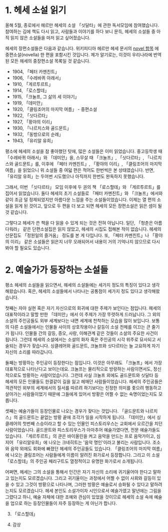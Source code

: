 # 1. 헤세 소설 읽기

올해 5월, 종로에서 헤르만 헤세의 소설 「싯달타」에 관한 독서모임에 참여했습니다.
참여하는 김에 책도 다시 읽고, 사람들과 이야기를 하다 보니 문득, 헤세의 소설들 중 아직 읽지 않은 소설들을 마저 읽고 싶어졌습니다.

헤세의 장편소설들은 다음과 같습니다.
위키피디아 헤르만 헤세 문서의 [novel 항목](https://en.wikipedia.org/wiki/Hermann_Hesse#Novels) 에 중편소설(novella) 한 편을 포함시킨 것입니다.
제가 알기로는, 이것이 우리나라에 번역된 모든 헤세의 중장편소설 목록일 것 같습니다.
- 1904, 「페터 카멘친트」
- 1906, 「수레바퀴 아래서」
- 1910, 「게르투르트」
- 1914, 「로스할데」
- 1915, 「크눌프, 그 삶의 세 이야기」
- 1919, 「데미안」
- 1920, 「클링조어의 마지막 여름」 - 중편소설
- 1922, 「싯다르타」
- 1927, 「황야의 이리」
- 1930, 「나르치스와 골드문트」
- 1932, 「동방으로의 순례」
- 1943, 「유리알 유희」

평소에 헤세의 소설을 참 좋아했던 탓에, 많은 소설들은 이미 읽었습니다.
중고등학생 때 「수레바퀴 아래서」와 「데미안」을, 스무살 때 「크눌프」, 「싯다르타」, 「나르치스와 골드문트」를, 이후에 「페터 카멘친트」, 「황야의 이리」, 「클링조어의 마지막 여름」을 읽었으니 위 소설들 중 여덟 편은 적어도 한번씩은 본 상태였습니다.
반면, 「유리알 유희」는 두어번 시도했으나 아직까지 한번도 완독하지 못했습니다.

그래서, 이번 「싯다르타」 모임 이후에 두 권의 책 「로스할데」와 「게르투르트」를 집어서 읽었습니다.
둘다 헤세의 초기 소설들로 「페터 카멘친트」와 「크눌프」에서와 같이 조금 덜 정제되었지만 아름다운 느낌을 주는 소설들이었습니다.
이제는 열 편의 소설을 읽게 된 것이고, 앞으로 두 편을 더 보고 되면 헤세의 모든 장편소설은 읽은 셈이 될 것 같습니다.

그렇다고 헤세가 쓴 책을 다 읽을 수 있게 되는 것은 전혀 아닙니다.
일단, 「청춘은 아름다워라」 같은 단편소설집은 읽지 않았고, 헤세의 시집도 접해본 적이 없습니다.
헤세의 산문집도 「정원일의 즐거움」 정도를 본 게 다입니다.
또, 「페터 카멘친트」나 「황야의 이리」 같은 소설들은 읽은지 너무 오래되어서 내용이 거의 기억나지 않으므로 다시 봐야 할 필요도 있습니다.

# 2. 예술가가 등장하는 소설들

평소 헤세의 소설들을 읽으면서, 헤세의 소설들에는 세가지 정도의 특징이 있다고 생각해왔습니다.
혹은, 헤세의 소설들에서 나타나는 공통점이 세가지 정도 있다고 생각해왔습니다.

첫째는 자아 실현 혹은 자기 자신으로의 회귀에 대한 주제가 보인다는 점입니다.
헤세의 대표작이라고 말할 만한 「데미안」에서 이 주제가 가장 뚜렷하게 드러납니다.
그 외의 소설의 주인공들도 외부 세계보다는 내면 세계에 천착하는 모습을 많이 보입니다.
보통의 다른 소설들에서는 인물들 사이의 상호작용이나 갈등이 소설 전체를 이끄는 큰 줄기가 됩니다.
인물들 간의 갈등, 증오, 사랑, 이해관계 같은 것들이 소설의 주요한 사건이 됩니다.
그런데 헤세의 소설에서는 소설의 화자 혹은 주인공의 시각 위주로 묘사되고 서술되는 경우가 잦습니다.
싱클레어와 골드문트, 크눌프와 싯다르타는 늘 고요하게 자기 자신의 소리를 따라갑니다.

둘째는 방황하는 주인공이 등장한다는 점입니다.
이것은 아무래도 「크눌프」에서 가장 대표적으로 나타난다고 보이는데요.
크눌프는 물리적으로 방랑하는 사람이면서도, 정신적으로도 방황하는 사람이었습니다.
그런데 사실 크눌프 외에도 골드문트와 싯달타 등 헤세의 모든 인물들도 한결같이 길을 잃고 헤매던 사람들이었습니다.
헤세의 주인공들은 객관적인 외부의 세계에서의 질서를 따르려 하기보다는 진정한 의미를 좇으려 행동하고 살아가는 사람들이었기 때문에 그들에게 있어서 방황은 어쩔 수 없는 숙명이었는지도 모릅니다.

셋째는 예술가들이 등장인물로 나오는 경우가 잦다는 것입니다.
「골드문트와 나르치스」의 골드문트는 끝없는 방황 끝에 조각가 일을 시작하게 됩니다.
「데미안」에서 싱클레어의 첫번째 스승이라고 할 수 있는 인물인 피스토리우스는 교회에서 오르간을 치던 사람이었습니다.
골드문트와 피스토리우스가 아마추어 예술가였다면, 전문 예술가들도 있습니다.
「게르투르트」의 쿤은 바이올린을 켜고 음악을 만드는 프로 음악가이고, 심지어 「유리알유희」에 나오는 크네히트는 '음악 명인'이라고 불리는 사람입니다.
조소와 음악 외에도 회화에 빠졌던 헤세의 주인공들도 있습니다.
「클링조어의 마지막 여름」에 나오는 클링조어는 사람들에게 이름이 알려진 화가로서 등장합니다.
그리고 이 소설 「로스할데」의 주인공 페리구트도 열정적이고 유명한 화가로서 소개됩니다.

어쩌면, 헤세는 그의 소설을 통해서 인간은 자기 자신의 소리에 귀기울어야 한다고 말하고 있는지도 모르겠습니다.
그리고 귀기울이는 과정에서 어쩔 수 없이 사회와 갈등이 있을 수 있고 그것이 방황으로 나타나며, 그러한 방황은 예술로서 승화될 수 있다고 말하려는지도 모르겠습니다.
헤세 본인도 소설가이자 시인으로서 예술가였고 말년에는 그림을 그렸다고 하니, 예술 자체에 대한 조예와 관심이 있었을 것이므로 헤세의 소설 속에 예술을 업으로 하는 등장인물들이 자주 등장하는 게 아닌가 합니다.

3. 「로스할데」

4. 감상
